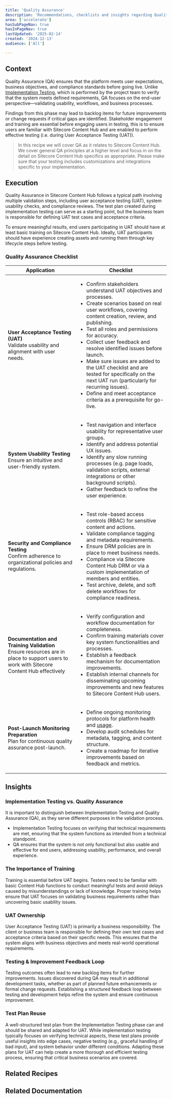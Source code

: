 ```yaml
---
title: 'Quality Assurance'
description: 'Recommendations, checklists and insights regarding Quality Assurance in Sitecore Content Hub.'
area: ['accelerate']
hasSubPageNav: true
hasInPageNav: true
lastUpdated: '2025-02-14'
created: '2024-12-13'
audience: ['All']

---
```

## Context
Quality Assurance (QA) ensures that the platform meets user expectations, business objectives, and compliance standards before going live. Unlike [Implementation Testing](/learn/accelerate/content-hub/final-steps/testing-and-qa/implementation-testing), which is performed by the project team to verify that the system meets defined requirements, QA focuses on the end-user perspective—validating usability, workflows, and business processes.

Findings from this phase may lead to backlog items for future improvements or change requests if critical gaps are identified. Stakeholder engagement and training are essential before engaging users in testing, this is to ensure users are familiar with Sitecore Content Hub and are enabled to perform effective testing (i.e. during User Acceptance Testing (UAT)).

> In this recipe we will cover QA as it relates to Sitecore Content Hub. We cover general QA principles at a higher level and focus in on the detail on Sitecore Content Hub specifics as appropriate. Please make sure that your testing includes customizations and integrations specific to your implementation.

## Execution
Quality Assurance in Sitecore Content Hub follows a typical path involving multiple validation steps, including user acceptance testing (UAT), system usability checks, and compliance reviews. The test plan created during implementation testing can serve as a starting point, but the business team is responsible for defining UAT test cases and acceptance criteria.

To ensure meaningful results, end users participating in UAT should have at least basic training on Sitecore Content Hub. Ideally, UAT participants should have experience creating assets and running them through key lifecycle steps before testing.

### Quality Assurance Checklist

| Application |  Checklist |
| ----------- | ----------- |
| <strong>User Acceptance Testing (UAT)</strong> <br/> Validate usability and alignment with user needs. | <ul><li>Confirm stakeholders understand UAT objectives and processes.</li><li>Create scenarios based on real user workflows, covering content creation, review, and publishing.</li><li>Test all roles and permissions for accuracy.</li><li>Collect user feedback and resolve identified issues before launch.</li><li>Make sure issues are added to the UAT checklist and are tested for specifically on the next UAT run (particularly for recurring issues).</li><li>Define and meet acceptance criteria as a prerequisite for go-live.</li></ul> |
| <strong>System Usability Testing</strong> <br/> Ensure an intuitive and user-friendly system. | <ul><li>Test navigation and interface usability for representative user groups.</li><li>Identify and address potential UX issues.</li><li>Identify any slow running processes (e.g. page loads, validation scripts, external integrations or other background scripts).</li><li>Gather feedback to refine the user experience.</li></ul> |
| <strong>Security and Compliance Testing</strong> <br/> Confirm adherence to organizational policies and regulations. | <ul><li>Test role-based access controls (RBAC) for sensitive content and actions.</li><li>Validate compliance tagging and metadata requirements. </li><li>Ensure DRM policies are in place to meet business needs. </li><li>Compliance via Sitecore Content Hub DRM or via a custom implementation of members and entities.</li><li>Test archive, delete, and soft delete workflows for compliance readiness.</li></ul> |
| <strong>Documentation and Training Validation</strong> <br/> Ensure resources are in place to support users to work with Sitecore Content Hub effectively | <ul><li>Verify configuration and workflow documentation for completeness.</li><li>Confirm training materials cover key system functionalities and processes.</li><li>Establish a feedback mechanism for documentation improvements.</li><li>Establish internal channels for disseminating upcoming improvements and new features to Sitecore Content Hub users.</li></ul> |
| <strong>Post-Launch Monitoring Preparation</strong> <br/> Plan for continuous quality assurance post-launch. | <ul><li>Define ongoing monitoring protocols for platform health and [usage](https://doc.sitecore.com/ch/en/users/content-hub/view-statistics.html). </li><li>Develop audit schedules for metadata, tagging, and content structure. </li><li>Create a roadmap for iterative improvements based on feedback and metrics. </li></ul> |

## Insights

### Implementation Testing vs. Quality Assurance

It is important to distinguish between Implementation Testing and Quality Assurance (QA), as they serve different purposes in the validation process.
<ul>
  <li>Implementation Testing focuses on verifying that technical requirements are met, ensuring that the system functions as intended from a technical standpoint.</li>
  <li>QA ensures that the system is not only functional but also usable and effective for end users, addressing usability, performance, and overall experience.</li>
</ul>

### The Importance of Training
Training is essential before UAT begins. Testers need to be familiar with basic Content Hub functions to conduct meaningful tests and avoid delays caused by misunderstandings or lack of knowledge. Proper training helps ensure that UAT focuses on validating business requirements rather than uncovering basic usability issues.

### UAT Ownership
User Acceptance Testing (UAT) is primarily a business responsibility. The client or business team is responsible for defining their own test cases and acceptance criteria based on their specific needs. This ensures that the system aligns with business objectives and meets real-world operational requirements.

### Testing & Improvement Feedback Loop
Testing outcomes often lead to new backlog items for further improvements. Issues discovered during QA may result in additional development tasks, whether as part of planned future enhancements or formal change requests. Establishing a structured feedback loop between testing and development helps refine the system and ensure continuous improvement.

### Test Plan Reuse
A well-structured test plan from the Implementation Testing phase can and should be shared and adapted for UAT. While implementation testing typically focuses on verifying technical aspects, these test plans provide useful insights into edge cases, negative testing (e.g., graceful handling of bad input), and system behavior under different conditions. Adapting these plans for UAT can help create a more thorough and efficient testing process, ensuring that critical business scenarios are covered.

## Related Recipes

<Row columns={2}>
  <Link title="Implementation Testing" link="/learn/accelerate/content-hub/final-steps/testing-and-qa/implementation-testing" />
</Row>

## Related Documentation

<Row columns={2}>
  <Link title="Security Hardening" link="https://doc.sitecore.com/ch/en/users/content-hub/security-hardening.html" />
  <Link title="Auditing" link="https://doc.sitecore.com/ch/en/developers/cloud-dev/auditing.html" />
  <Link title="General best practices" link="https://doc.sitecore.com/ch/en/users/content-hub/general-best-practices.html" />
  <Link title="Glossary" link="https://doc.sitecore.com/ch/en/users/content-hub/glossary.html" />
</Row>